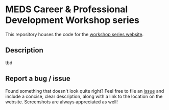 # MEDS Career & Professional Development Workshop series

This repository houses the code for the [workshop series website]().

## Description

tbd

## Report a bug / issue

Found something that doesn't look quite right? Feel free to file an [issue](https://github.com/UCSB-MEDS/career-professional-dev/issues) and include a concise, clear description, along with a link to the location on the website. Screenshots are always appreciated as well!

